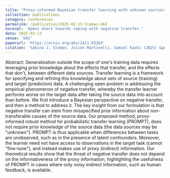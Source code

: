 ```yaml
---
title: "Proxy-informed Bayesian transfer learning with unknown sources"
collection: publications
category: conferences
permalink: /publication/2025-02-13-Sloman-UAI
excerpt: 'Opens doors towards coping with negative transfer.'
date: 2025-02-13
venue: 'UAI'
paperurl: 'https://arxiv.org/abs/2411.03263'
citation: 'Sabina J. Sloman, Julien Martinelli, Samuel Kaski (2025) &quot;Proxy-informed Bayesian transfer learning with unknown sources,&quot; in <i>Proc. UAI 2025</i> accepted for publication.'
---
```


Abstract: Generalization outside the scope of one's training data
requires leveraging prior knowledge about the effects that transfer,
and the effects that don't, between different data sources. Transfer
learning is a framework for specifying and refining this knowledge
about sets of source (training) and target (prediction) data. A
challenging open problem is addressing the empirical phenomenon of
negative transfer, whereby the transfer learner performs worse on the
target data after taking the source data into account than before. We
first introduce a Bayesian perspective on negative transfer, and then
a method to address it. The key insight from our formulation is that
negative transfer can stem from misspecified prior information about
non-transferable causes of the source data. Our proposed method,
proxy-informed robust method for probabilistic transfer learning
(PROMPT), does not require prior knowledge of the source data (the
data sources may be "unknown"). PROMPT is thus applicable when
differences between tasks are unobserved, such as in the presence of
latent confounders. Moreover, the learner need not have access to
observations in the target task (cannot "fine-tune"), and instead
makes use of proxy (indirect) information. Our theoretical results
show that the threat of negative transfer does not depend on the
informativeness of the proxy information, highlighting the usefulness
of PROMPT in cases where only noisy indirect information, such as
human feedback, is available.

